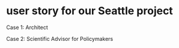 # user story for our Seattle project

Case 1: Architect

Case 2: Scientific Advisor for Policymakers
